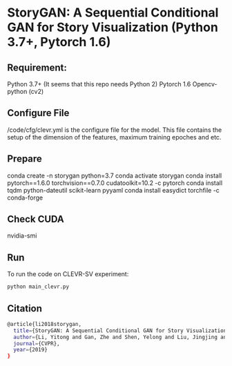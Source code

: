 # StoryGAN: A Sequential Conditional GAN for Story Visualization (Python 3.7+, Pytorch 1.6)

## Requirement:
Python 3.7+ (It seems that this repo needs Python 2)
Pytorch 1.6
Opencv-python (cv2)

## Configure File
/code/cfg/clevr.yml is the configure file for the model. This file contains the setup of the dimension of the features, maximum training epoches and etc.

## Prepare
conda create -n storygan python=3.7
conda activate storygan conda install pytorch==1.6.0 torchvision==0.7.0 cudatoolkit=10.2 -c pytorch
conda install tqdm python-dateutil scikit-learn pyyaml
conda install easydict torchfile -c conda-forge

## Check CUDA
nvidia-smi

## Run
To run the code on CLEVR-SV experiment:
```bash
python main_clevr.py
```

## Citation
```bash
@article{li2018storygan,
  title={StoryGAN: A Sequential Conditional GAN for Story Visualization},
  author={Li, Yitong and Gan, Zhe and Shen, Yelong and Liu, Jingjing and Cheng, Yu and Wu, Yuexin and Carin, Lawrence and Carlson, David and Gao, Jianfeng},
  journal={CVPR},
  year={2019}
}
```
